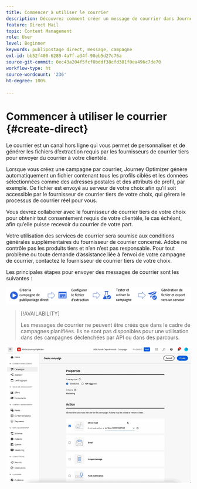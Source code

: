 ```yaml
---
title: Commencer à utiliser le courrier
description: Découvrez comment créer un message de courrier dans Journey Optimizer.
feature: Direct Mail
topic: Content Management
role: User
level: Beginner
keywords: publipostage direct, message, campagne
exl-id: bb52f400-6289-4a7f-a34f-98eb5d27c76a
source-git-commit: 0ec43a204f5fcf0bddf38cfd381f0ea496c7de70
workflow-type: ht
source-wordcount: '236'
ht-degree: 100%

---
```


# Commencer à utiliser le courrier {#create-direct}

Le courrier est un canal hors ligne qui vous permet de personnaliser et de générer les fichiers d’extraction requis par les fournisseurs de courrier tiers pour envoyer du courrier à votre clientèle.

Lorsque vous créez une campagne par courrier, Journey Optimizer génère automatiquement un fichier contenant tous les profils ciblés et les données sélectionnées comme des adresses postales et des attributs de profil, par exemple. Ce fichier est envoyé au serveur de votre choix afin qu’il soit accessible par le fournisseur de courrier tiers de votre choix, qui gérera le processus de courrier réel pour vous.

Vous devrez collaborer avec le fournisseur de courrier tiers de votre choix pour obtenir tout consentement requis de votre clientèle, le cas échéant, afin qu’elle puisse recevoir du courrier de votre part.

Votre utilisation des services de courrier sera soumise aux conditions générales supplémentaires du fournisseur de courrier concerné.  Adobe ne contrôle pas les produits tiers et n’en n’est pas responsable. Pour tout problème ou toute demande d’assistance liée à l’envoi de votre campagne de courrier, contactez le fournisseur de courrier tiers de votre choix.

Les principales étapes pour envoyer des messages de courrier sont les suivantes :

![](assets/dm-creation-process.png)

>[!AVAILABILITY]
>
>Les messages de courrier ne peuvent être créés que dans le cadre de campagnes planifiées. Ils ne sont pas disponibles pour une utilisation dans des campagnes déclenchées par API ou dans des parcours.

![](../rn/assets/do-not-localize/gif-dm.gif)


